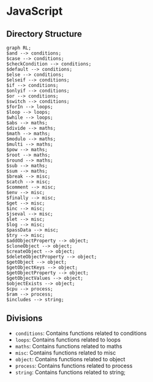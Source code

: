# JavaScript

## Directory Structure

```mermaid
graph RL;
$and --> conditions;
$case --> conditions;
$checkCondition --> conditions;
$default --> conditions;
$else --> conditions;
$elseif --> conditions;
$if --> conditions;
$onlyif --> conditions;
$or --> conditions;
$switch --> conditions;
$forIn --> loops;
$loop --> loops;
$while --> loops;
$abs --> maths;
$divide --> maths;
$math --> maths;
$modulo --> maths;
$multi --> maths;
$pow --> maths;
$root --> maths;
$round --> maths;
$sub --> maths;
$sum --> maths;
$break --> misc;
$catch --> misc;
$comment --> misc;
$env --> misc;
$finally --> misc;
$get --> misc;
$inc --> misc;
$jseval --> misc;
$let --> misc;
$log --> misc;
$passData --> misc;
$try --> misc;
$addObjectProperty --> object;
$cloneObject --> object;
$createObject --> object;
$deleteObjectProperty --> object;
$getObject --> object;
$getObjectKeys --> object;
$getObjectProperty --> object;
$getObjectValues --> object;
$objectExists --> object;
$cpu --> process;
$ram --> process;
$includes --> string;

```

## Divisions

 - `conditions`: Contains functions related to conditions
 - `loops`: Contains functions related to loops
 - `maths`: Contains functions related to maths
 - `misc`: Contains functions related to misc
 - `object`: Contains functions related to object
 - `process`: Contains functions related to process
 - `string`: Contains functions related to string;
